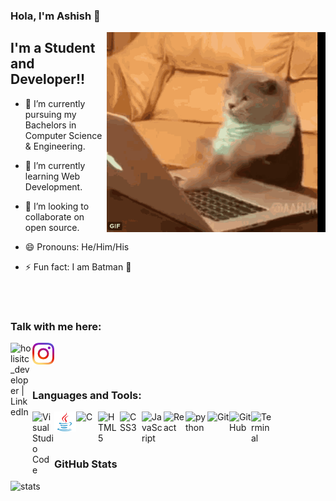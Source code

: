 ### Hola, I'm Ashish  🤙

 <img align="right" alt="GIF" src="https://github.com/AshishKushaj/AshishKushaj/blob/main/media/catso.gif?raw=true" width="350" height="320" />


## I'm a Student and Developer!!
- 🔭 I’m currently pursuing my Bachelors in Computer Science & Engineering.
- 🌱 I’m currently learning Web Development.
- 👯 I’m looking to collaborate on open source.
 
- 😄 Pronouns: He/Him/His
- ⚡ Fun fact: I am Batman 🧛

<br />
 
<br />

### Talk with me here:
[<img align="left" alt="holisitc_developer | LinkedIn" width="35px" src="https://github.com/AshishKushaj/AshishKushaj_bu/blob/main/media/768px-LinkedIn_logo_initials.png?raw=true" />][linkedin]

[<img align="left" alt="holisitc_developer | Instagram" width="35px" src="https://github.com/AshishKushaj/AshishKushaj/blob/main/media/instagram.png?raw=true" />][instagram]


<br />
<br />
<br />

### Languages and Tools:

<img align="left" alt="Visual Studio Code" width="35px" src="https://github.com/AshishKushaj/AshishKushaj_bu/blob/main/media/visual-studio-code.png?raw=true" />

<img align="left" alt="Java" width="35px" src="https://github.com/AshishKushaj/AshishKushaj/blob/main/media/Java-Emblem.jpg?raw=true" />

<img align="left" alt="C" width="35px" src="https://github.com/AshishKushaj/AshishKushaj_bu/blob/main/media/C_Programming_Language.svg.png?raw=true" />


<img align="left" alt="HTML5" width="35px" src="https://github.com/AshishKushaj/AshishKushaj_bu/blob/main/media/html.png?raw=true" />

<img align="left" alt="CSS3" width="35px" src="https://github.com/AshishKushaj/AshishKushaj_bu/blob/main/media/css.png?raw=true" />

<img align="left" alt="JavaScript" width="35px" src="https://github.com/AshishKushaj/AshishKushaj_bu/blob/main/media/javascript.png?raw=true" />

<img align="left" alt="React" width="35px" src="https://github.com/AshishKushaj/AshishKushaj_bu/blob/main/media/react.png?raw=true" />

<img align="left" alt="python" width="35px" src="https://github.com/AshishKushaj/AshishKushaj_bu/blob/main/media/python.png?raw=true" />

<img align="left" alt="Git" width="35px" src="https://github.com/AshishKushaj/AshishKushaj_bu/blob/main/media/git.png?raw=true" />

<img align="left" alt="GitHub" width="35px" src="https://github.com/AshishKushaj/AshishKushaj_bu/blob/main/media/GitHub-Mark.png?raw=true" />


<img align="left" alt="Terminal" width="35px" src="https://github.com/AshishKushaj/AshishKushaj_bu/blob/main/media/terminal.png?raw=true" />

<br />
<br />
<br />



  ### GitHub Stats

  <img align="left" alt="stats" src="https://github-readme-stats.vercel.app/api?username=AshishKushaj&&show_icons=true&title_color=ffffff&icon_color=bb2acf&text_color=daf7dc&bg_color=151515" />



[instagram]: https://www.instagram.com/ashishkushaj/
[linkedin]: https://www.linkedin.com/in/ashish-kushaj-20a49118a/
